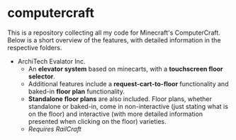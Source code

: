 # computercraft
This is a repository collecting all my code for Minecraft's ComputerCraft.
Below is a short overview of the features, with detailed information in the respective folders.

  * ArchiTech Evalator Inc.
    * An **elevator system** based on minecarts, with a **touchscreen floor selector**.
    * Additional features include a **request-cart-to-floor** functionality and baked-in **floor plan** functionality.
    * **Standalone floor plans** are also included. Floor plans, whether standalone or baked-in, come in non-interactive (just stating what is on the floor) and interactive (with more detailed information presented when clicking on the floor) varieties. 
    * *Requires RailCraft*
      
